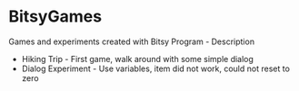 # BitsyGames
Games and experiments created with Bitsy
Program - Description
* Hiking Trip - First game, walk around with some simple dialog
* Dialog Experiment - Use variables, item did not work, could not reset to zero
